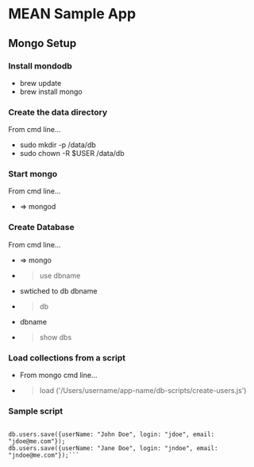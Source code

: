 # MEAN Sample App

## Mongo Setup
### Install mondodb
- brew update
- brew install mongo

### Create the data directory
From cmd line...
- sudo mkdir -p /data/db
- sudo chown -R $USER /data/db


### Start mongo
From cmd line...
- => mongod

### Create Database
From cmd line...
- => mongo

- > use dbname
- swtiched to db dbname

- > db
- dbname

- > show dbs

### Load collections from a script
- From mongo cmd line...
- > load ('/Users/username/app-name/db-scripts/create-users.js')

### Sample script
```db = db.getSiblingDB('dbname');

db.users.save({userName: "John Doe", login: "jdoe", email: "jdoe@me.com"});
db.users.save({userName: "Jane Doe", login: "jndoe", email: "jndoe@me.com"});```
